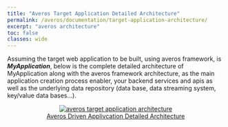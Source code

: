 ```yaml
---
title: "Averos Target Application Detailed Architecture"
permalink: /averos/documentation/target-application-architecture/
excerpt: "averos architecture"
toc: false
classes: wide
---
```



Assuming the target web application to be built, using averos framework, is _**MyApplication**_, below is the complete detailed architecture of MyApplication along with the averos framework architecture, as the main application creation process enabler, your backend services and apis as well as the underlying data repository (data base, data streaming system, key/value data bases…).

<figure align="center">
	<a href="{{ site.baseurl }}/assets/arch/averos-driven-application-detailed-architecture.png">
    <img src="{{ site.baseurl }}/assets/arch/averos-driven-application-detailed-architecture.png" alt="averos target application architecture">
      <figcaption>Averos Driven Applivcation Detailed Architecture</figcaption>
  </a>
</figure>
